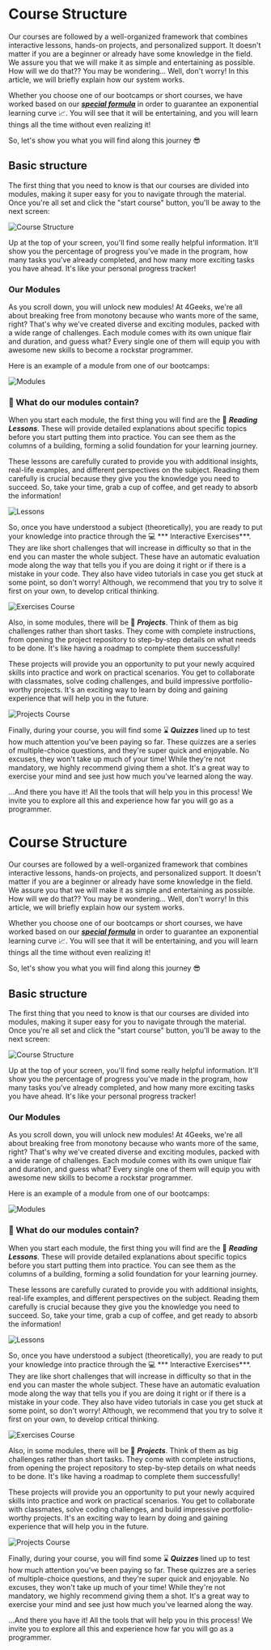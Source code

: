 # Course Structure


Our courses are followed by a well-organized framework that combines interactive lessons, hands-on projects, and personalized support. It doesn't matter if you are a beginner or already have some knowledge in the field. We assure you that we will make it as simple and entertaining as possible.
How will we do that?? You may be wondering... Well, don't worry! In this article, we will briefly explain how our system works.


Whether you choose one of our bootcamps or short courses, we have worked based on our ***[special formula](https://4geeksacademy.notion.site/4geeksacademy/Mastering-Technical-Knowledge-984d2df394c44aedb05987311ccfcf06)*** in order to guarantee an exponential learning curve 📈. You will see that it will be entertaining, and you will learn things all the time without even realizing it!


So, let's show you what you will find along this journey 😎


## Basic structure


The first thing that you need to know is that our courses are divided into modules, making it super easy for you to navigate through the material. Once you're all set and click the "start course" button, you'll be away to the next screen:


![Course Structure](../images/course.structure.png)


Up at the top of your screen, you'll find some really helpful information. It'll show you the percentage of progress you've made in the program, how many tasks you've already completed, and how many more exciting tasks you have ahead. It's like your personal progress tracker!


### Our Modules


As you scroll down, you will unlock new modules! At 4Geeks, we're all about breaking free from monotony because who wants more of the same, right? That's why we've created diverse and exciting modules, packed with a wide range of challenges. Each module comes with its own unique flair and duration, and guess what? Every single one of them will equip you with awesome new skills to become a rockstar programmer.


Here is an example of a module from one of our bootcamps:


![Modules](../images/modules.png)


### 🤔 What do our modules contain?


When you start each module, the first thing you will find are the 📖 ***Reading Lessons***. These will provide detailed explanations about specific topics before you start putting them into practice. You can see them as the columns of a building, forming a solid foundation for your learning journey.


These lessons are carefully curated to provide you with additional insights, real-life examples, and different perspectives on the subject. Reading them carefully is crucial because they give you the knowledge you need to succeed. So, take your time, grab a cup of coffee, and get ready to absorb the information!


![Lessons](../images/lessons.course.png)


So, once you have understood a subject (theoretically), you are ready to put your knowledge into practice through the 💻 *** Interactive Exercises***. They are like short challenges that will increase in difficulty so that in the end you can master the whole subject. These have an automatic evaluation mode along the way that tells you if you are doing it right or if there is a mistake in your code. They also have video tutorials in case you get stuck at some point, so don't worry! Although, we recommend that you try to solve it first on your own, to develop critical thinking.


![Exercises Course](../images/exercises.course.png)


Also, in some modules, there will be 🌱 ***Projects***. Think of them as big challenges rather than short tasks. They come with complete instructions, from opening the project repository to step-by-step details on what needs to be done. It's like having a roadmap to complete them successfully!


These projects will provide you an opportunity to put your newly acquired skills into practice and work on practical scenarios. You get to collaborate with classmates, solve coding challenges, and build impressive portfolio-worthy projects. It's an exciting way to learn by doing and gaining experience that will help you in the future.


![Projects Course](../images/projects.course.png)


Finally, during your course, you will find some ⌛ ***Quizzes*** lined up to test how much attention you've been paying so far. These quizzes are a series of multiple-choice questions, and they're super quick and enjoyable. No excuses, they won't take up much of your time! While they're not mandatory, we highly recommend giving them a shot. It's a great way to exercise your mind and see just how much you've learned along the way.


...And there you have it! All the tools that will help you in this process! We invite you to explore all this and experience how far you will go as a programmer.
# Course Structure

Our courses are followed by a well-organized framework that combines interactive lessons, hands-on projects, and personalized support. It doesn't matter if you are a beginner or already have some knowledge in the field. We assure you that we will make it as simple and entertaining as possible.
How will we do that?? You may be wondering... Well, don't worry! In this article, we will briefly explain how our system works.

Whether you choose one of our bootcamps or short courses, we have worked based on our ***[special formula](https://4geeksacademy.notion.site/4geeksacademy/Mastering-Technical-Knowledge-984d2df394c44aedb05987311ccfcf06)*** in order to guarantee an exponential learning curve 📈. You will see that it will be entertaining, and you will learn things all the time without even realizing it!

So, let's show you what you will find along this journey 😎

## Basic structure

The first thing that you need to know is that our courses are divided into modules, making it super easy for you to navigate through the material. Once you're all set and click the "start course" button, you'll be away to the next screen:

![Course Structure](../images/course.structure.png)

Up at the top of your screen, you'll find some really helpful information. It'll show you the percentage of progress you've made in the program, how many tasks you've already completed, and how many more exciting tasks you have ahead. It's like your personal progress tracker!

### Our Modules

As you scroll down, you will unlock new modules! At 4Geeks, we're all about breaking free from monotony because who wants more of the same, right? That's why we've created diverse and exciting modules, packed with a wide range of challenges. Each module comes with its own unique flair and duration, and guess what? Every single one of them will equip you with awesome new skills to become a rockstar programmer.

Here is an example of a module from one of our bootcamps:

![Modules](../images/modules.png)

### 🤔 What do our modules contain?

When you start each module, the first thing you will find are the 📖 ***Reading Lessons***. These will provide detailed explanations about specific topics before you start putting them into practice. You can see them as the columns of a building, forming a solid foundation for your learning journey.

These lessons are carefully curated to provide you with additional insights, real-life examples, and different perspectives on the subject. Reading them carefully is crucial because they give you the knowledge you need to succeed. So, take your time, grab a cup of coffee, and get ready to absorb the information!

![Lessons](../images/lessons.course.png)

So, once you have understood a subject (theoretically), you are ready to put your knowledge into practice through the 💻 *** Interactive Exercises***. They are like short challenges that will increase in difficulty so that in the end you can master the whole subject. These have an automatic evaluation mode along the way that tells you if you are doing it right or if there is a mistake in your code. They also have video tutorials in case you get stuck at some point, so don't worry! Although, we recommend that you try to solve it first on your own, to develop critical thinking.

![Exercises Course](../images/exercises.course.png)

Also, in some modules, there will be 🌱 ***Projects***. Think of them as big challenges rather than short tasks. They come with complete instructions, from opening the project repository to step-by-step details on what needs to be done. It's like having a roadmap to complete them successfully!

These projects will provide you an opportunity to put your newly acquired skills into practice and work on practical scenarios. You get to collaborate with classmates, solve coding challenges, and build impressive portfolio-worthy projects. It's an exciting way to learn by doing and gaining experience that will help you in the future.

![Projects Course](../images/projects.course.png)

Finally, during your course, you will find some ⌛ ***Quizzes*** lined up to test how much attention you've been paying so far. These quizzes are a series of multiple-choice questions, and they're super quick and enjoyable. No excuses, they won't take up much of your time! While they're not mandatory, we highly recommend giving them a shot. It's a great way to exercise your mind and see just how much you've learned along the way.

...And there you have it! All the tools that will help you in this process! We invite you to explore all this and experience how far you will go as a programmer.

